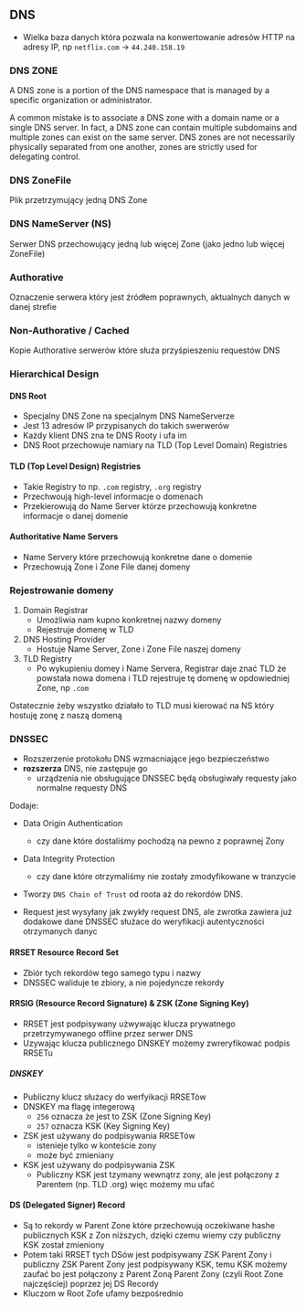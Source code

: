 ## DNS

- Wielka baza danych która pozwala na konwertowanie adresów HTTP na adresy IP, np `netflix.com` -> `44.240.158.19`


### DNS ZONE
A DNS zone is a portion of the DNS namespace that is managed by a specific organization or administrator.

A common mistake is to associate a DNS zone with a domain name or a single DNS server. In fact, a DNS zone can contain multiple subdomains and multiple zones can exist on the same server. DNS zones are not necessarily physically separated from one another, zones are strictly used for delegating control.

### DNS ZoneFile
Plik przetrzymujący jedną DNS Zone

### DNS NameServer (NS)
Serwer DNS przechowujący jedną lub więcej Zone (jako jedno lub więcej ZoneFile)

### Authorative
Oznaczenie serwera który jest źródłem poprawnych, aktualnych danych w danej strefie

### Non-Authorative / Cached
Kopie Authorative serwerów które służa przyśpieszeniu requestów DNS

### Hierarchical Design

#### DNS Root
- Specjalny DNS Zone na specjalnym DNS NameServerze
- Jest 13 adresów IP przypisanych do takich swerwerów
- Każdy klient DNS zna te DNS Rooty i ufa im
- DNS Root przechowuje namiary na TLD (Top Level Domain) Registries

#### TLD (Top Level Design) Registries
- Takie Registry to np. `.com` registry, `.org` registry
- Przechwoują high-level informacje o domenach
- Przekierowują do Name Server którze przechowują konkretne informacje o danej domenie

#### Authoritative Name Servers
- Name Servery które przechowują konkretne dane o domenie
- Przechowują Zone i Zone File danej domeny


### Rejestrowanie domeny
1.	Domain Registrar
	-	Umożliwia nam kupno konkretnej nazwy domeny
	- Rejestruje domenę w TLD
2.	DNS Hosting Provider
	-	Hostuje Name Server, Zone i Zone File naszej domeny
3.	TLD Registry
	- Po wykupieniu domey i Name Servera, Registrar daje znać TLD że powstała nowa domena i TLD rejestruje tę domenę w opdowiedniej Zone, np `.com`

Ostatecznie żeby wszystko działało to TLD musi kierować na NS który hostuję zonę z naszą domeną

### DNSSEC
- Rozszerzenie protokołu DNS wzmacniające jego bezpieczeństwo
- __rozszerza__ DNS, nie zastępuje go
	- urządzenia nie obsługujące DNSSEC będą obsługiwały requesty jako normalne requesty DNS

Dodaje:
- Data Origin Authentication
	-	czy dane które dostaliśmy pochodzą na pewno z poprawnej Zony
- Data Integrity Protection
	-	czy dane które otrzymaliśmy nie zostały zmodyfikowane w tranzycie

- Tworzy `DNS Chain of Trust` od roota aż do rekordów DNS.
- Request jest wysyłany jak zwykły request DNS, ale zwrotka zawiera już dodakowe dane DNSSEC służace do weryfikacji autentyczności otrzymanych danyc

#### RRSET Resource Record Set
- Zbiór tych rekordów tego samego typu i nazwy
- DNSSEC waliduje te zbiory, a nie pojedyncze rekordy

#### RRSIG (Resource Record Signature) & ZSK (Zone Signing Key)
- RRSET jest podpisywany użwywając klucza prywatnego przetrzymywanego offline przez serwer DNS
- Uzywając klucza publicznego DNSKEY możemy zwreryfikować podpis RRSETu

##### DNSKEY
- Publiczny klucz służacy do werfyikacji RRSETów 
- DNSKEY ma flagę integerową
	-	`256` oznacza że jest to ZSK (Zone Signing Key)
	- `257` oznacza KSK (Key Signing Key)
- ZSK jest używany do podpisywania RRSETów
	- istenieje tylko w konteście zony
	- może być zmieniany
- KSK jest używany do podpisywania ZSK
	-	Publiczny KSK jest tzymany wewnątrz zony, ale jest połączony z Parentem (np. TLD .org) więc możemy mu ufać 

#### DS (Delegated Signer) Record
- Są to rekordy w Parent Zone które przechowują oczekiwane hashe publicznych KSK z Zon niższych, dzięki czemu wiemy czy publiczny KSK został zmieniony
- Potem taki RRSET tych DSów jest podpisywany ZSK Parent Zony i publiczny ZSK Parent Zony jest podpisywany KSK, temu KSK możemy zaufać bo jest połączony z Parent Zoną Parent Zony (czyli Root Zone najczęściej) poprzez jej DS Recordy
- Kluczom w Root Zofe ufamy bezpośrednio
